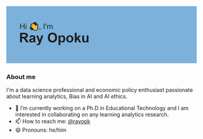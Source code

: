 <img src = "https://github.com/raopk/raopk/blob/main/header.png">

### About me
I'm a data science professional and economic policy enthusiast passionate about learning analytics, Bias in AI and AI ethics. 
- 🔭 I’m currently working on a Ph.D in Educational Technology and I am interested in collaborating on any learning analytics research. 
- 📫 How to reach me: <a href="https://twitter.com/rayopk" class="icon brands alt fa-twitter"><span class="label">@rayopk</span></a>
- 😄 Pronouns: he/him

<!--
**raopk/raopk** is a ✨ _special_ ✨ repository because its `README.md` (this file) appears on your GitHub profile.

Here are some ideas to get you started:

- 🔭 I’m currently working on ...
- 🌱 I’m currently learning ...
- 👯 I’m looking to collaborate on ...
- 🤔 I’m looking for help with ...
- 💬 Ask me about ...
- 📫 How to reach me: ...
- 😄 Pronouns: ...
- ⚡ Fun fact: ...
-->
